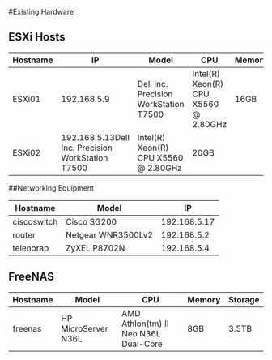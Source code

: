 #Existing Hardware

## ESXi Hosts
|Hostname|IP|Model|CPU|Memory|
|---|---|---|---|--|
|ESXi01|192.168.5.9|Dell Inc. Precision WorkStation T7500|Intel(R) Xeon(R) CPU X5560 @ 2.80GHz|16GB|
|ESXi02|192.168.5.13Dell Inc. Precision WorkStation T7500|Intel(R) Xeon(R) CPU X5560 @ 2.80GHz|20GB|

##Networking Equipment

|Hostname|Model|IP|
|---|---|---|
|ciscoswitch|Cisco SG200|192.168.5.17
|router|Netgear WNR3500Lv2|192.168.5.2
|telenorap|ZyXEL P8702N|192.168.5.4

## FreeNAS

|Hostname|Model|CPU|Memory|Storage|
|---|---|---|---|---|
|freenas|HP MicroServer N36L|AMD Athlon(tm) II Neo N36L Dual-Core|8GB|3.5TB
